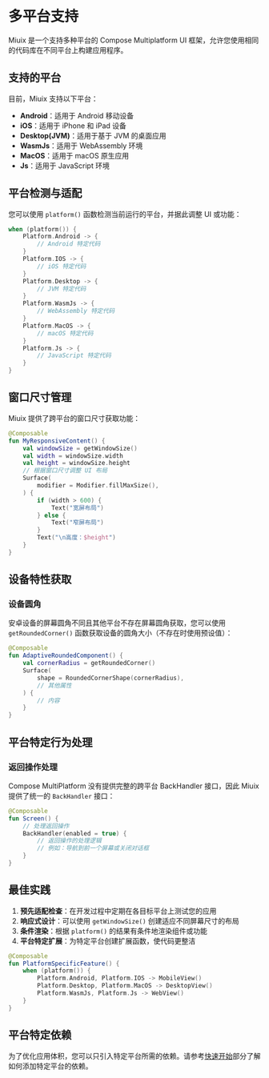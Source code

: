 # 多平台支持

Miuix 是一个支持多种平台的 Compose Multiplatform UI 框架，允许您使用相同的代码库在不同平台上构建应用程序。

## 支持的平台

目前，Miuix 支持以下平台：

- **Android**：适用于 Android 移动设备
- **iOS**：适用于 iPhone 和 iPad 设备
- **Desktop(JVM)**：适用于基于 JVM 的桌面应用
- **WasmJs**：适用于 WebAssembly 环境
- **MacOS**：适用于 macOS 原生应用
- **Js**：适用于 JavaScript 环境

## 平台检测与适配

您可以使用 `platform()` 函数检测当前运行的平台，并据此调整 UI 或功能：

```kotlin
when (platform()) {
    Platform.Android -> {
        // Android 特定代码
    }
    Platform.IOS -> {
        // iOS 特定代码
    }
    Platform.Desktop -> {
        // JVM 特定代码
    }
    Platform.WasmJs -> {
        // WebAssembly 特定代码
    }
    Platform.MacOS -> {
        // macOS 特定代码
    }
    Platform.Js -> {
        // JavaScript 特定代码
    }
}
```

## 窗口尺寸管理

Miuix 提供了跨平台的窗口尺寸获取功能：

```kotlin
@Composable
fun MyResponsiveContent() {
    val windowSize = getWindowSize()
    val width = windowSize.width
    val height = windowSize.height
    // 根据窗口尺寸调整 UI 布局
    Surface(
        modifier = Modifier.fillMaxSize(),
    ) {
        if (width > 600) {
            Text("宽屏布局")
        } else {
            Text("窄屏布局")
        }
        Text("\n高度：$height")
    }
}
```

## 设备特性获取

### 设备圆角

安卓设备的屏幕圆角不同且其他平台不存在屏幕圆角获取，您可以使用 `getRoundedCorner()` 函数获取设备的圆角大小（不存在时使用预设值）：

```kotlin
@Composable
fun AdaptiveRoundedComponent() {
    val cornerRadius = getRoundedCorner()
    Surface(
        shape = RoundedCornerShape(cornerRadius),
        // 其他属性
    ) {
        // 内容
    }
}
```

## 平台特定行为处理

### 返回操作处理

Compose MultiPlatform 没有提供完整的跨平台 BackHandler 接口，因此 Miuix 提供了统一的 `BackHandler` 接口：

```kotlin
@Composable
fun Screen() {
    // 处理返回操作
    BackHandler(enabled = true) {
        // 返回操作的处理逻辑
        // 例如：导航到前一个屏幕或关闭对话框
    }
}
```

## 最佳实践

1. **预先适配检查**：在开发过程中定期在各目标平台上测试您的应用
2. **响应式设计**：可以使用 `getWindowSize()` 创建适应不同屏幕尺寸的布局
3. **条件渲染**：根据 `platform()` 的结果有条件地渲染组件或功能
4. **平台特定扩展**：为特定平台创建扩展函数，使代码更整洁

```kotlin
@Composable
fun PlatformSpecificFeature() {
    when (platform()) {
        Platform.Android, Platform.IOS -> MobileView()
        Platform.Desktop, Platform.MacOS -> DesktopView()
        Platform.WasmJs, Platform.Js -> WebView()
    }
}
```

## 平台特定依赖

为了优化应用体积，您可以只引入特定平台所需的依赖。请参考[快速开始](/guide/getting-started)部分了解如何添加特定平台的依赖。
